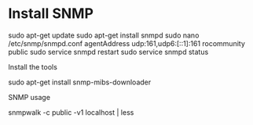 # Install SNMP

sudo apt-get update
sudo apt-get install snmpd
sudo nano /etc/snmp/snmpd.conf
    agentAddress udp:161,udp6:[::1]:161
    rocommunity public
sudo service snmpd restart
sudo service snmpd status


Install the tools

sudo apt-get install snmp-mibs-downloader

SNMP usage

snmpwalk -c public -v1 localhost | less